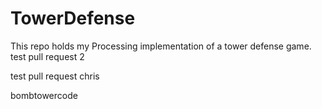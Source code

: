 # TowerDefense
This repo holds my Processing implementation of a tower defense game.
test pull request 2 

test pull request chris

bombtowercode